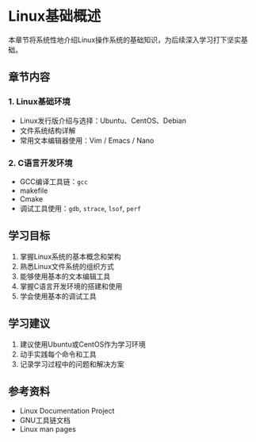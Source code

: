 # Linux基础概述

本章节将系统性地介绍Linux操作系统的基础知识，为后续深入学习打下坚实基础。

## 章节内容

### 1. Linux基础环境
- Linux发行版介绍与选择：Ubuntu、CentOS、Debian
- 文件系统结构详解
- 常用文本编辑器使用：Vim / Emacs / Nano

### 2. C语言开发环境
- GCC编译工具链：`gcc`
- makefile
- Cmake
- 调试工具使用：`gdb`, `strace`, `lsof`, `perf`

## 学习目标
1. 掌握Linux系统的基本概念和架构
2. 熟悉Linux文件系统的组织方式
3. 能够使用基本的文本编辑工具
4. 掌握C语言开发环境的搭建和使用
5. 学会使用基本的调试工具

## 学习建议
1. 建议使用Ubuntu或CentOS作为学习环境
2. 动手实践每个命令和工具
3. 记录学习过程中的问题和解决方案

## 参考资料
- Linux Documentation Project
- GNU工具链文档
- Linux man pages 